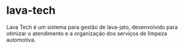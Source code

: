 # lava-tech
Lava Tech é um sistema para gestão de lava-jato, desenvolvido para otimizar o atendimento e a organização dos serviços de limpeza automotiva.
